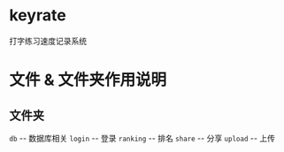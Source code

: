 # keyrate
打字练习速度记录系统

# 文件 & 文件夹作用说明
## 文件夹
`db` -- 数据库相关
`login` -- 登录
`ranking` -- 排名
`share` -- 分享
`upload` -- 上传

